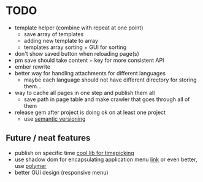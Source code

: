 # TODO
- template helper (combine with repeat at one point)
	- save array of templates
	- adding new template to array
	- templates array sorting + GUI for sorting
- don't show saved button when reloading page(s)
- pm save should take content + key for more consistent API
- ember rewrite
- better way for handling attachments for different languages
    - maybe each language should not have different directory for storing them...
- way to cache all pages in one step and publish them all
	- save path in page table and make crawler that goes through all of them
- release gem after project is doing ok on at least one project
	- use [semantic versioning](http://semver.org/)

## Future / neat features
- publish on specific time [cool lib for timepicking](http://amsul.ca/pickadate.js)
- use shadow dom for encapsulating application menu [link](http://www.html5rocks.com/en/tutorials/webcomponents/shadowdom/) or even better, use [polymer](http://polymer-project.appspot.com/)
- better GUI design (responsive menu)
